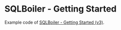 # SQLBoiler - Getting Started

Example code of [SQLBoiler - Getting Started (v3)](https://youtu.be/y5utRS9axfg). 

